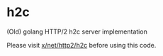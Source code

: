 # h2c
(Old) golang HTTP/2 h2c server implementation

Please visit [x/net/http2/h2c](https://godoc.org/golang.org/x/net/http2/h2c) before using this code.
